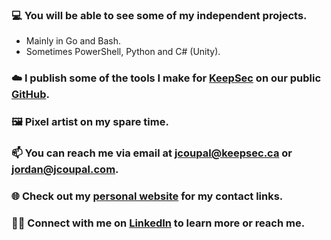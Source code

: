 ### 💻 You will be able to see some of my independent projects.
 - Mainly in Go and Bash.
 - Sometimes PowerShell, Python and C# (Unity).
### ☁️ I publish some of the tools I make for [KeepSec](https://www.keepsec.ca) on our public [GitHub](https://github.com/KeepSec-Technologies).
### 🖼️ Pixel artist on my spare time.
### 📫 You can reach me via email at [jcoupal@keepsec.ca](mailto:jcoupal@keepsec.ca) or [jordan@jcoupal.com](mailto:jordan@jcoupal.com).
### 🌐 Check out my [personal website](https://jcoupal.com/) for my contact links.
### 👨‍💼 Connect with me on [LinkedIn](https://www.linkedin.com/in/jordan-coupal-222773225/) to learn more or reach me. 
